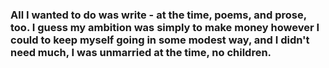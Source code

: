 ### All I wanted to do was write - at the time, poems, and prose, too. I guess my ambition was simply to make money however I could to keep myself going in some modest way, and I didn't need much, I was unmarried at the time, no children.